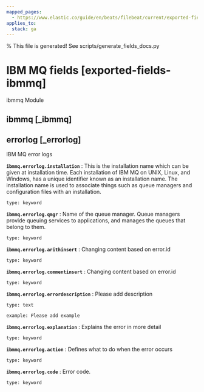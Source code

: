```yaml
---
mapped_pages:
  - https://www.elastic.co/guide/en/beats/filebeat/current/exported-fields-ibmmq.html
applies_to:
  stack: ga
---
```


% This file is generated! See scripts/generate_fields_docs.py

# IBM MQ fields [exported-fields-ibmmq]

ibmmq Module

## ibmmq [_ibmmq]



## errorlog [_errorlog]

IBM MQ error logs

**`ibmmq.errorlog.installation`**
:   This is the installation name which can be given at installation time. Each installation of IBM MQ on UNIX, Linux, and Windows, has a unique identifier known as an installation name. The installation name is used to associate things such as queue managers and configuration files with an installation.

    type: keyword


**`ibmmq.errorlog.qmgr`**
:   Name of the queue manager. Queue managers provide queuing services to applications, and manages the queues that belong to them.

    type: keyword


**`ibmmq.errorlog.arithinsert`**
:   Changing content based on error.id

    type: keyword


**`ibmmq.errorlog.commentinsert`**
:   Changing content based on error.id

    type: keyword


**`ibmmq.errorlog.errordescription`**
:   Please add description

    type: text

    example: Please add example


**`ibmmq.errorlog.explanation`**
:   Explains the error in more detail

    type: keyword


**`ibmmq.errorlog.action`**
:   Defines what to do when the error occurs

    type: keyword


**`ibmmq.errorlog.code`**
:   Error code.

    type: keyword


